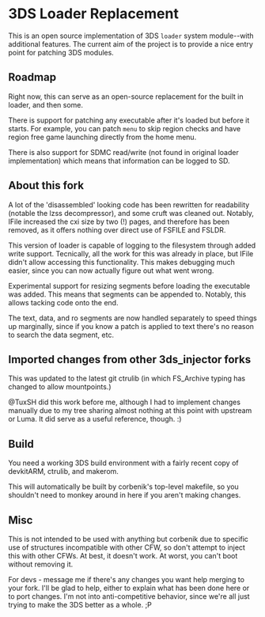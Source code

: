 3DS Loader Replacement
======================

This is an open source implementation of 3DS `loader` system module--with 
additional features. The current aim of the project is to provide a nice 
entry point for patching 3DS modules.

## Roadmap
Right now, this can serve as an open-source replacement for the built in loader,
and then some.

There is support for patching any executable after it's loaded but 
before it starts. For example, you can patch `menu` to skip region checks and 
have region free game launching directly from the home menu.

There is also support for SDMC read/write (not found in original loader
implementation) which means that information can be logged to SD.

## About this fork

A lot of the 'disassembled' looking code has been rewritten for readability
(notable the lzss decompressor), and some cruft was cleaned out. Notably,
IFile increased the cxi size by two (!) pages, and therefore has been removed,
as it offers nothing over direct use of FSFILE and FSLDR.

This version of loader is capable of logging to the filesystem through added
write support. Tecnically, all the work for this was already in place, but IFile
didn't allow accessing this functionality. This makes debugging much easier,
since you can now actually figure out what went wrong.

Experimental support for resizing segments before loading the executable was
added. This means that segments can be appended to. Notably, this allows tacking
code onto the end.

The text, data, and ro segments are now handled separately to speed things up
marginally, since if you know a patch is applied to text there's no reason to
search the data segment, etc.

## Imported changes from other 3ds_injector forks

This was updated to the latest git ctrulib (in which FS_Archive typing has
changed to allow mountpoints.)

@TuxSH did this work before me, although I had to implement changes
manually due to my tree sharing almost nothing at this point with upstream or
Luma. It did serve as a useful reference, though. :)

## Build
You need a working 3DS build environment with a fairly recent copy of devkitARM, 
ctrulib, and makerom.

This will automatically be built by corbenik's top-level makefile, so you shouldn't
need to monkey around in here if you aren't making changes.

## Misc

This is not intended to be used with anything but corbenik due to specific use of
structures incompatible with other CFW, so don't attempt to inject this with other
CFWs. At best, it doesn't work. At worst, you can't boot without removing it.

For devs - message me if there's any changes you want help merging to your fork.
I'll be glad to help, either to explain what has been done here or to port changes.
I'm not into anti-competitive behavior, since we're all just trying to make the 3DS
better as a whole. ;P
